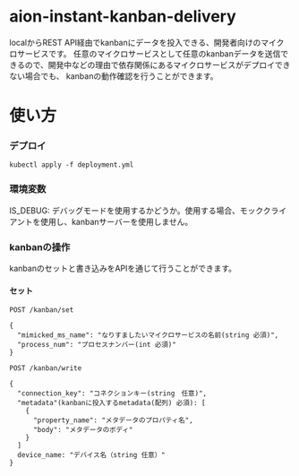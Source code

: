 # aion-instant-kanban-delivery
localからREST API経由でkanbanにデータを投入できる、開発者向けのマイクロサービスです。
任意のマイクロサービスとして任意のkanbanデータを送信できるので、開発中などの理由で依存関係にあるマイクロサービスがデプロイできない場合でも、
kanbanの動作確認を行うことができます。

# 使い方
### デプロイ
`kubectl apply -f deployment.yml`

### 環境変数
IS_DEBUG: デバッグモードを使用するかどうか。使用する場合、モッククライアントを使用し、kanbanサーバーを使用しません。

### kanbanの操作
kanbanのセットと書き込みをAPIを通じて行うことができます。
#### セット
`POST /kanban/set`
```
{
  "mimicked_ms_name": "なりすましたいマイクロサービスの名前(string 必須)",
  "process_num": "プロセスナンバー(int 必須)"
}
```

`POST /kanban/write`
```
{
  "connection_key": "コネクションキー(string　任意)",
  "metadata"(kanbanに投入するmetadata(配列) 必須): [
    {
      "property_name": "メタデータのプロパティ名",
      "body": "メタデータのボディ"
    }
  ]
  device_name: "デバイス名（string 任意）"
}
```

